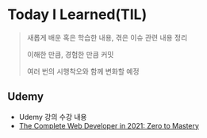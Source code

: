# Today I Learned(TIL)
> 새롭게 배운 혹은 학습한 내용, 겪은 이슈 관련 내용 정리
> 
> 이해한 만큼, 경험한 만큼 커밋
> 
> 여러 번의 시행착오와 함께 변화할 예정

## Udemy
- Udemy 강의 수강 내용
- [The Complete Web Developer in 2021: Zero to Mastery](https://www.udemy.com/course/the-complete-web-developer-zero-to-mastery/learn/lecture/9135004#overview)




